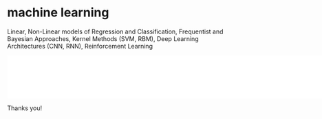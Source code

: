 # machine learning
Linear, Non-Linear models of Regression and Classification, Frequentist and Bayesian Approaches, Kernel Methods (SVM, RBM), Deep Learning Architectures (CNN, RNN), Reinforcement Learning


<iframe id="igraph" scrolling="no" style="border:none;" seamless="seamless" src="file:///Users/sheetal/mydrive/repositories/machine-learning/helper-code/visual.html" height="100" width="500%"></iframe>

Thanks you!
